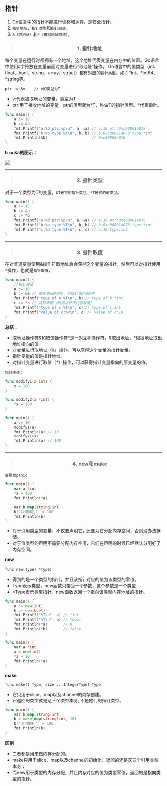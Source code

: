 ## 指针

1. Go语言中的指针不能进行偏移和运算，是安全指针。
2. `指针地址`、`指针类型`和`指针取值`。
3. `&（取地址）`和`*（根据地址取值）`。

> <h3 style="text-align: center;"> 1. 指针地址 </h3>

每个变量在运行时都拥有一个地址，这个地址代表变量在内存中的位置。Go语言中使用`&`字符放在变量前面对变量进行“取地址”操作。 Go语言中的值类型（int、float、bool、string、array、struct）都有对应的`指针类型`，如：*int、*int64、*string等。

`ptr := &v    // v的类型为T`

- v:代表被取地址的变量，类型为T
- ptr:用于接收地址的变量，ptr的类型就为*T，称做T的指针类型。*代表指针。

```go
func main() {
	a := 10
	b := &a
	fmt.Printf("a:%d ptr:%p\n", a, &a) // a:10 ptr:0xc00001a078
	fmt.Printf("b:%p type:%T\n", b, b) // b:0xc00001a078 type:*int
	fmt.Println(&b)                    // 0xc00000e018
}
```

**b := &a的图示：**

![](https://www.liwenzhou.com/images/Go/pointer/ptr.png)

---

> <h3 style="text-align: center;"> 2. 指针类型 </h3>

对于一个类型为T的变量，`&T是它的指针类型`，`*T是它的值类型`。

```go
func main() {
    a := 10
    b := &a
    c := *b
    fmt.Printf("a:%d ptr:%p\n", a, &a) // a:10 ptr:0xc00001a078
    fmt.Printf("b:%p type:%T\n", b, b) // b:0xc00001a078 type:*int
    fmt.Printf("c:%d type:%T\n", c, c) // c:10 type:int
}
```

---

> <h3 style="text-align: center;"> 3. 指针取值 </h3>

在对普通变量使用&操作符取地址后会获得这个变量的指针，然后可以对指针使用`*`操作，也就是`指针取值`，

```go
func main() {
	//指针取值
	a := 10
	b := &a // 取变量a的地址，将指针保存到b中
	fmt.Printf("type of b:%T\n", b) // type of b:*int
	c := *b // 指针取值（根据指针去内存取值） 
	fmt.Printf("type of c:%T\n", c) // type of c:int
	fmt.Printf("value of c:%v\n", c) // value of c:10
}
```

**总结：**

- 取地址操作符&和取值操作符*是一对互补操作符，&取出地址，*根据地址取出地址指向的值。
- 对变量进行取地址（&）操作，可以获得这个变量的指针变量。
- 指针变量的值是指针地址。
- 对指针变量进行取值（*）操作，可以获得指针变量指向的原变量的值。

`指针传值：`

```go
func modify1(x int) {
	x = 100
}

func modify2(x *int) {
	*x = 100
}

func main() {
	a := 10
	modify1(a)
	fmt.Println(a) // 10
	modify2(&a)
	fmt.Println(a) // 100
}
```

---

> <h3 style="text-align: center;"> 4. new和make </h3>

`会引发panic`

```go
func main() {
	var a *int
	*a = 100
	fmt.Println(*a)

	var b map[string]int
	b["沙河娜扎"] = 100
	fmt.Println(b)
}
```

- 对于引用类型的变量，不仅要声明它，还要为它分配内存空间，否则没办法存储。
- 对于值类型的声明不需要分配内存空间，它们在声明的时候已经默认分配好了内存空间。

**new**

`func new(Type) *Type`: 
- 得到的是一个类型的指针，并且该指针对应的值为该类型的零值。
- Type表示类型，new函数只接受一个参数，这个参数是一个类型
- *Type表示类型指针，new函数返回一个指向该类型内存地址的指针。

```go
func main() {
	a := new(int)
	b := new(bool)
	fmt.Printf("%T\n", a) // *int
	fmt.Printf("%T\n", b) // *bool
	fmt.Println(*a)       // 0
	fmt.Println(*b)       // false
}	
```

```go
func main() {
	var a *int
	a = new(int)
	*a = 10
	fmt.Println(*a)
}
```

**make**

`func make(t Type, size ...IntegerType) Type`

- 它只用于slice、map以及channel的内存创建。
- 它返回的类型就是这三个类型本身, 不是他们的指针类型。
  
```go
func main() {
	var b map[string]int
	b = make(map[string]int, 10)
	b["沙河娜扎"] = 100
	fmt.Println(b)
}
```

**区别**
- 二者都是用来做内存分配的。
- make只用于slice、map以及channel的初始化，返回的还是这三个引用类型本身；
- 而new用于类型的内存分配，并且内存对应的值为类型零值，返回的是指向类型的指针。

